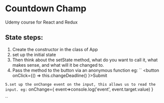 # Countdown Champ
Udemy course for React and Redux

## State steps:
1. Create the constructor in the class of App
2. set up the initial state
3. Then think about the setState method, what do you want to call it, what makes sense, and what will it be changed to.
4. Pass the method to the button via an anonymous function eg: 
``
<button onClick={() => this.changeDeadline() }>Submit</button>

``
5.set up the onChange event on the input, this allows us to read the input. eg:
``
onChange={ event=>console.log('event', event.target.value) }

``


